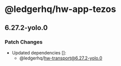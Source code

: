 # @ledgerhq/hw-app-tezos

## 6.27.2-yolo.0

### Patch Changes

- Updated dependencies []:
  - @ledgerhq/hw-transport@6.27.2-yolo.0
